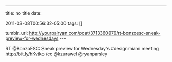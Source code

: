 ---
title: no title
date:

 2011-03-08T00:56:32-05:00 
tags:  []

tumblr_url:
http://yourpalryan.com/post/3713360979/rt-bonzoesc-sneak-preview-for-wednesdays
\-\--

RT \@BonzoESC: Sneak preview for Wednesday's \#designmiami meeting
<http://bit.ly/hKvtko> /cc \@kzurawel \@ryanparsley
